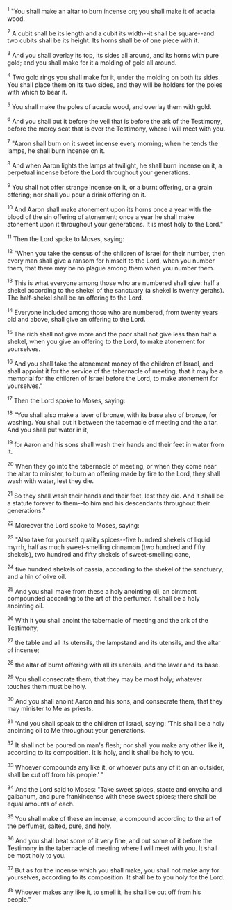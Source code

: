 <sup>1</sup> 
"You shall make an altar to burn incense on; you shall make it of acacia wood. 

<sup>2</sup> 
A cubit shall be its length and a cubit its width--it shall be square--and two cubits shall be its height. Its horns shall be of one piece with it. 

<sup>3</sup> 
And you shall overlay its top, its sides all around, and its horns with pure gold; and you shall make for it a molding of gold all around. 

<sup>4</sup> 
Two gold rings you shall make for it, under the molding on both its sides. You shall place them on its two sides, and they will be holders for the poles with which to bear it. 

<sup>5</sup> 
You shall make the poles of acacia wood, and overlay them with gold. 

<sup>6</sup> 
And you shall put it before the veil that is before the ark of the Testimony, before the mercy seat that is over the Testimony, where I will meet with you. 

<sup>7</sup> 
"Aaron shall burn on it sweet incense every morning; when he tends the lamps, he shall burn incense on it. 

<sup>8</sup> 
And when Aaron lights the lamps at twilight, he shall burn incense on it, a perpetual incense before the Lord throughout your generations. 

<sup>9</sup> 
You shall not offer strange incense on it, or a burnt offering, or a grain offering; nor shall you pour a drink offering on it. 

<sup>10</sup> 
And Aaron shall make atonement upon its horns once a year with the blood of the sin offering of atonement; once a year he shall make atonement upon it throughout your generations. It is most holy to the Lord." 

<sup>11</sup> 
Then the Lord spoke to Moses, saying: 

<sup>12</sup> 
"When you take the census of the children of Israel for their number, then every man shall give a ransom for himself to the Lord, when you number them, that there may be no plague among them when you number them. 

<sup>13</sup> 
This is what everyone among those who are numbered shall give: half a shekel according to the shekel of the sanctuary (a shekel is twenty gerahs). The half-shekel shall be an offering to the Lord. 

<sup>14</sup> 
Everyone included among those who are numbered, from twenty years old and above, shall give an offering to the Lord. 

<sup>15</sup> 
The rich shall not give more and the poor shall not give less than half a shekel, when you give an offering to the Lord, to make atonement for yourselves. 

<sup>16</sup> 
And you shall take the atonement money of the children of Israel, and shall appoint it for the service of the tabernacle of meeting, that it may be a memorial for the children of Israel before the Lord, to make atonement for yourselves." 

<sup>17</sup> 
Then the Lord spoke to Moses, saying: 

<sup>18</sup> 
"You shall also make a laver of bronze, with its base also of bronze, for washing. You shall put it between the tabernacle of meeting and the altar. And you shall put water in it, 

<sup>19</sup> 
for Aaron and his sons shall wash their hands and their feet in water from it. 

<sup>20</sup> 
When they go into the tabernacle of meeting, or when they come near the altar to minister, to burn an offering made by fire to the Lord, they shall wash with water, lest they die. 

<sup>21</sup> 
So they shall wash their hands and their feet, lest they die. And it shall be a statute forever to them--to him and his descendants throughout their generations." 

<sup>22</sup> 
Moreover the Lord spoke to Moses, saying: 

<sup>23</sup> 
"Also take for yourself quality spices--five hundred shekels of liquid myrrh, half as much sweet-smelling cinnamon (two hundred and fifty shekels), two hundred and fifty shekels of sweet-smelling cane, 

<sup>24</sup> 
five hundred shekels of cassia, according to the shekel of the sanctuary, and a hin of olive oil. 

<sup>25</sup> 
And you shall make from these a holy anointing oil, an ointment compounded according to the art of the perfumer. It shall be a holy anointing oil. 

<sup>26</sup> 
With it you shall anoint the tabernacle of meeting and the ark of the Testimony; 

<sup>27</sup> 
the table and all its utensils, the lampstand and its utensils, and the altar of incense; 

<sup>28</sup> 
the altar of burnt offering with all its utensils, and the laver and its base. 

<sup>29</sup> 
You shall consecrate them, that they may be most holy; whatever touches them must be holy. 

<sup>30</sup> 
And you shall anoint Aaron and his sons, and consecrate them, that they may minister to Me as priests. 

<sup>31</sup> 
"And you shall speak to the children of Israel, saying: 'This shall be a holy anointing oil to Me throughout your generations. 

<sup>32</sup> 
It shall not be poured on man's flesh; nor shall you make any other like it, according to its composition. It is holy, and it shall be holy to you. 

<sup>33</sup> 
Whoever compounds any like it, or whoever puts any of it on an outsider, shall be cut off from his people.' " 

<sup>34</sup> 
And the Lord said to Moses: "Take sweet spices, stacte and onycha and galbanum, and pure frankincense with these sweet spices; there shall be equal amounts of each. 

<sup>35</sup> 
You shall make of these an incense, a compound according to the art of the perfumer, salted, pure, and holy. 

<sup>36</sup> 
And you shall beat some of it very fine, and put some of it before the Testimony in the tabernacle of meeting where I will meet with you. It shall be most holy to you. 

<sup>37</sup> 
But as for the incense which you shall make, you shall not make any for yourselves, according to its composition. It shall be to you holy for the Lord. 

<sup>38</sup> 
Whoever makes any like it, to smell it, he shall be cut off from his people."